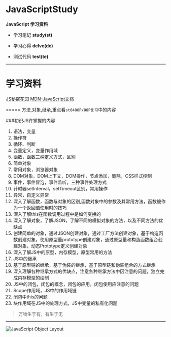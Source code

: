# JavaScriptStudy
**JavaScript 学习资料**

- 学习笔记  **study(st)**

- 学习心得  **delve(de)**

- 测试代码  **test(te)**

---
学习资料
=====
[JS秘密花园](http://bonsaiden.github.io/JavaScript-Garden/zh/)
[MDN-JavaScript文档](https://developer.mozilla.org/zh-CN/docs/Web/JavaScript/Guide)      

=====
方法,对象,继承,重点看`st04OOP/OOP复习`中的内容

###初识JS许掌握的内容

1. 语法，变量 
2. 操作符 
3. 循环、判断
4. 变量定义，变量作用域
5. 函数，函数三种定义方式，区别
6. 简单对象
7. 常用对象，浏览器对象
8. DOM对象，DOM上下文，DOM操作，节点添加，删除，CSS样式控制
9. 事件，事件冒泡，事件监听，三种事件处理方式
10. 计时器setInterval，setTimeout区别，常用操作
11. 异常，自定义异常
12. 深入了解函数，函数与对象的区别,函数对象中的参数及其常用方法，函数被作为一个返回值使用时的技巧
13. 深入了解this在函数调用过程中是如何变换的
14. 深入了解对象，了解JSON，了解不同的模拟对象的方法，以及不同方法的优缺点
15. 创建简单的对象，通过JSON创建对象，通过工厂方法创建对象，基于构造函数创建对象，使用原型量prototype创建对象，通过原型量和构造函数组合创建对象，动态Prototype定义创建对象
16. 深入了解JS中的原型，内存模型，原型常用的方法
17. JS中的继承
18. 基于原型链的继承，基于伪装的继承，基于原型链和伪装组合的方式继承
19. 深入理解各种继承方式的优缺点，注意各种继承方法中因注意的问题，独立完成内存模型的绘制
20. JS中的闭包，闭包的概念，闭包的应用，闭包使用应注意的问题
21. Scope作用域，JS中的作用域链
22. 闭包中this的问题
23. 块作用域在JS中的处理方式，JS中变量的私有化问题


> 万物生于有，有生于无
---

![JavaScript Object Layout](https://raw.githubusercontent.com/meekzhou/JavaScriptStudy-jikexueyuan/master/Document/JavaScript%20Object%20Layout.jpg)


